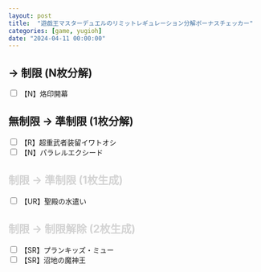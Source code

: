 ```yaml
---
layout: post
title:  "遊戯王マスターデュエルのリミットレギュレーション分解ボーナスチェッカー"
categories: [game, yugioh]
date: "2024-04-11 00:00:00"
---
```


<link href="https://cdn.jsdelivr.net/npm/bootstrap@5.3.2/dist/css/bootstrap.min.css" rel="stylesheet" integrity="sha384-T3c6CoIi6uLrA9TneNEoa7RxnatzjcDSCmG1MXxSR1GAsXEV/Dwwykc2MPK8M2HN" crossorigin="anonymous">

##  → 制限 (N枚分解)

<div class="row pb-4">
  <input type="checkbox" class="btn-check" id="烙印開幕" autocomplete="off">
  <label class="btn btn-outline-secondary" for="烙印開幕">【N】烙印開幕</label><br>
</div>

## 無制限 → 準制限 (1枚分解)

<div class="row pb-4">
  <input type="checkbox" class="btn-check" id="超重武者装留イワトオシ" autocomplete="off">
  <label class="btn btn-outline-secondary" for="超重武者装留イワトオシ">【R】超重武者装留イワトオシ</label><br>
  <input type="checkbox" class="btn-check" id="パラレルエクシード" autocomplete="off">
  <label class="btn btn-outline-secondary" for="パラレルエクシード">【N】パラレルエクシード</label><br>
</div>

## <span style="color:lightgray;">制限 → 準制限 (1枚生成)</span>

<div class="row pb-4">
  <input type="checkbox" class="btn-check" id="聖殿の水遣い" autocomplete="off">
  <label class="btn btn-outline-secondary" for="聖殿の水遣い">【UR】聖殿の水遣い</label><br>
</div>

## <span style="color:lightgray;">制限 → 制限解除 (2枚生成)</span>

<div class="row pb-4">
  <input type="checkbox" class="btn-check" id="プランキッズ・ミュー" autocomplete="off">
  <label class="btn btn-outline-secondary" for="プランキッズ・ミュー">【SR】プランキッズ・ミュー</label><br>
  <input type="checkbox" class="btn-check" id="沼地の魔神王" autocomplete="off">
  <label class="btn btn-outline-secondary" for="沼地の魔神王">【SR】沼地の魔神王</label><br>
</div>

<script src="https://cdn.jsdelivr.net/npm/bootstrap@5.3.2/dist/js/bootstrap.bundle.min.js" integrity="sha384-C6RzsynM9kWDrMNeT87bh95OGNyZPhcTNXj1NW7RuBCsyN/o0jlpcV8Qyq46cDfL" crossorigin="anonymous"></script>

